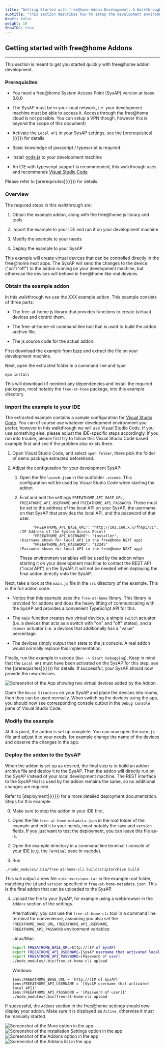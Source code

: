 ```yaml
---
title: "Getting Started with free@home Addon Development: A Walkthrough"
subtitle: "This section describes how to setup the development environment and the SysAP for Addon development. Refer to the following sections for further details, if required."
draft: false
weight: 10
ShowTOC: true
---
```


## Getting started with free@home Addons

------------------------------------------------------------------------

This section is meant to get you started quickly with free@home addon development.

### Prerequisites

- You need a free@home System Access Point (SysAP) version at lease 3.0.0

- The SysAP must be in your local network, i.e. your development machine must be able to access it.
  Access through the free@home cloud is not possible. You can setup a VPN though, however this is
  beyond the scope of this document)

- Activate the `Local API` in your SysAP settings, see the
  [prerequisites]({{<relref prerequisites>}}) for details

- Basic knowledge of javascript / typescript is required

- Install [node.js](https://nodejs.org/en/download/) to your development machine

- An IDE with typescript support is recommended, this walkthrough uses and recommends
  [Visual Studio Code](https://code.visualstudio.com/download)

Please refer to [prerequisites]({{<relref prerequisites>}}) for details.

### Overview

The required steps in this walkthrough are:

1. Obtain the example addon, along with the free@home js library and tools

2. Import the example to your IDE and run it on your development machine

3. Modify the example to your needs

4. Deploy the example to your SysAP

This example will create virtual devices that can be controlled directly in the free@home next apps.
The SysAP will send the changes to the device ("on"/"off") to the addon running on your development
machine, but otherwise the devices will behave in free@home like real devices.

### Obtain the example addon

In this walkthrough we use the XXX example addon. This example consists of three parts:

- The free-at-home js library that provides functions to create (virtual) devices and control them.

- The free-at-home-cli command line tool that is used to build the addon archive file.

- The js source code for the actual addon.

First download the example from [here]() and extract the file on your development machine.

Next, open the extracted folder in a command line and type

```shell
npm install
```

This will download (if needed) any dependencies and install the required packages, most notably the
`free-at-home` package, into this example directory.

### Import the example to your IDE

The extracted example contains a sample configuration for
[Visual Studio Code](https://code.visualstudio.com/). You can of course use whatever development
environment you prefer, however in this walkthrough we will use Visual Studio Code. If you use
something else, please adjust the IDE-specific steps accordingly. If you run into trouble, please
first try to follow this Visual Studio Code based example first and see if the problem also exists
there.

1. Open Visual Studio Code, and select `open folder`, there pick the folder of demo package
   extracted beforehand.

2. Adjust the configuration for your development SysAP:

   1. Open the file `launch.json` in the subfolder `.vscode`. This configuration will be used by
      Visual Studio Code when starting the addon.

   2. Find and edit the settings `FREEATHOME_API_BASE_URL`, `FREEATHOME_API_USERNAME` and
      `FREEATHOME_API_PASSWORD`. These must be set to the address of the local API on your SysAP,
      the username on that SysAP that provides the local API, and the password of that user.
      ```
            "FREEATHOME_API_BASE_URL": "http://192.168.x.x/fhapi/v1", (IP Address of the System Access Point)
            "FREEATHOME_API_USERNAME": "installer",                   (Username shown for local API in the free@home NEXT app)
            "FREEATHOME_API_PASSWORD": "12345"                        (Password shown for local API in the free@home NEXT app)
      ```

      These environment variables will be used by the addon when starting it on your development
      machine to contact the REST API ("local API") on the SysAP. It will not be needed when
      deploying the final addon directly onto the SysAP.

Next, take a look at the `main.js` file in the `src` directory of the example. This is the full
addon code:

- Notice that this example uses the `free-at-home` library. This library is provided for addons and
  does the heavy lifting of communicating with the SysAP and provides a convenient TypeScript API
  for this.

- The `main` function creates two virtual devices, a simple `switch` actuator (i.e. a devices that
  acts as a switch with "on" and "off" states), and a `dimmer` actuator (i.e. a devices that
  additionally has a "value" percentage.

- The devices simply output their state to the js console. A real addon would normally replace this
  implementation.

Finally, run the example in vscode (`Run -> Start Debugging`). Keep in mind that the `Local API`
must have been activated on the SysAP for this step, see the
[prerequisites]({{<relref prerequisites>}}) for details. If successful, your SysAP should now
provide the new devices.

![Screenshot of the App showing two virtual devices added by the Addon](app_actuators.jpg "When addon is running, the virtual devices appear in the app and can be controlled")

Open the `House Structure` on your SysAP and place the devices into rooms,
then they can be used normally. When switching the devices using the app, you should now see
corresponding console output in the `Debug Console` pane of Visual Studio Code.

### Modify the example

At this point, the addon is set up complete. You can now open the `main.js` file and adjust it to
your needs, for example change the name of the devices and observe the changes in the app.

### Deploy the addon to the SysAP

When the addon is set up as desired, the final step is to build an addon archive file and deploy
it to the SysAP. Then the addon will directly run on the SysAP instead of your local development
machine. The REST interface to the SysAP that is used by the addon remains the same, so no
additional changes are required.

Refer to [deployment]({{<relref deployment>}}) for a more detailed deployment documentation. Steps
for this example:

0. Make sure to stop the addon in your IDE first.

1. Open the file `free-at-home-metadata.json` in the root folder of the example and edit it to your
   needs, most notably the `name` and `version` fields. If you just want to test the deployment, you
   can leave this file as-is.

2. Open the example directory in a command line terminal / console of your IDE (e.g. the `Terminal`
   pane in vscode).

3. Run
  ```shell
  ./node_modules/.bin/free-at-home-cli buildscriptarchive build
  ```

  This will output a new file `<id>-<version>.tar` in the example root folder, matching the `id` and
  `version` specified in `free-at-home-metadata.json`. This is the final addon that can be uploaded
  to the SysAP.

4. Upload the file to your SysAP, for example using a webbrowser in the `Addons` section of the
   settings.

   Alternatively, you can use the `free-at-home-cli` tool in a command line terminal for
   convenience, assuming you also set the `FREEATHOME_BASE_URL`, `FREEATHOME_API_USERNAME`,
   `FREEATHOME_API_PASSWORD` environment variables:

   Linux/Mac:
   ```bash
   export FREEATHOME_BASE_URL=http://[IP of SysAP]
   export FREEATHOME_API_USERNAME=[SysAP username that activated local API]
   export FREEATHOME_API_PASSWORD=[Password of user]
   ./node_modules/.bin/free-at-home-cli upload
   ```

   Windows:
   ```
   $env:FREEATHOME_BASE_URL = 'http://[IP of SysAP]'
   $env:FREEATHOME_API_USERNAME = '[SysAP username that activated local API]'
   $env:FREEATHOME_API_PASSWORD = '[Password of user]]'
   ./node_modules/.bin/free-at-home-cli upload
   ```

If successful, the `Addons` section in the free@home settings should now display your addon.
Make sure it is displayed as `Active`, otherwise it must be manually started.

![Screenshot of the More option in the app](addon_active_1.jpg "Verify addon is active step 1: Open More page in the app")
![Screenshot of the Installation Settings option in the app](addon_active_2.jpg "Verify addon is active step 2: Open Installation Settings in the app")
![Screenshot of the Addons option in the app](addon_active_3.jpg "Verify addon is active step 3: Open Addons in the app")
![Screenshot of the Addons list in the app](addon_active_4.jpg "Verify addon is active step 4: New Addon should be listed as Active in Addons list")

